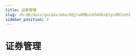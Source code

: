 ```yaml
---
title: 证券管理
slug: zh-HK/docs/guides/wbo/QQjrw6MQuiU34UksQJycdMCnnhl
sidebar_position: 2
---
```



# 证券管理

